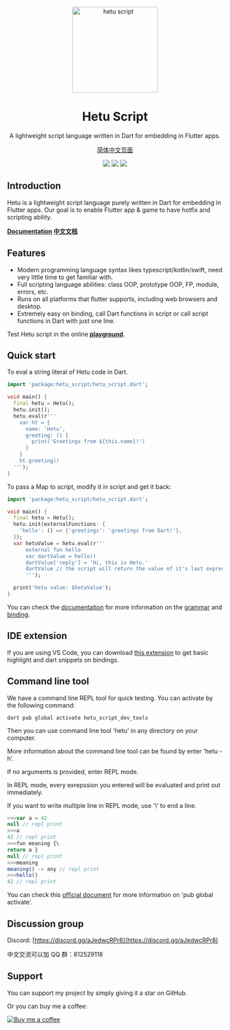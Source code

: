 <p align="center">
  <a href="https://hetu.dev">
    <img alt="hetu script" width="200px" src="https://hetu.dev/image/hetu-logo-large.png">
  </a>
  <h1 align="center">Hetu Script</h1>
</p>

<p align="center">
A lightweight script language written in Dart for embedding in Flutter apps.
</p>

<p align="center">
  <a href="https://github.com/hetu-script/hetu-script/blob/main/packages/hetu_script/README_ZH.md">简体中文页面</a>
</p>

<p align="center">
  <a title="Pub" href="https://pub.dev/packages/hetu_script" ><img src="https://img.shields.io/pub/v/hetu_script" /></a>
  <a title="VSCode Extension" href="https://marketplace.visualstudio.com/items?itemName=hetu-script.hetuscript" ><img src="https://vsmarketplacebadge.apphb.com/version/hetu-script.hetuscript.svg" /></a>
  <a title="Discord" href="https://discord.gg/aJedwcRPr8" ><img src="https://img.shields.io/discord/829269197727989760" /></a>
</p>

## Introduction

Hetu is a lightweight script language purely written in Dart for embedding in Flutter apps. Our goal is to enable Flutter app & game to have hotfix and scripting ability.

**[Documentation](https://hetu.dev/docs/en-US/) [中文文档](https://hetu.dev/docs/zh-Hans/)**

## Features

- Modern programming language syntax likes typescript/kotlin/swift, need very little time to get familiar with.
- Full scripting language abilities: class OOP, prototype OOP, FP, module, errors, etc.
- Runs on all platforms that flutter supports, including web browsers and desktop.
- Extremely easy on binding, call Dart functions in script or call script functions in Dart with just one line.

Test Hetu script in the online **[playground](https://hetu.dev/codepad/)**.

## Quick start

To eval a string literal of Hetu code in Dart.

```dart
import 'package:hetu_script/hetu_script.dart';

void main() {
  final hetu = Hetu();
  hetu.init();
  hetu.eval(r'''
    var ht = {
      name: 'Hetu',
      greeting: () {
        print('Greetings from ${this.name}!')
      }
    }
    ht.greeting()
  ''');
}
```

To pass a Map to script, modify it in script and get it back:

```dart
import 'package:hetu_script/hetu_script.dart';

void main() {
  final hetu = Hetu();
  hetu.init(externalFunctions: {
    'hello': () => {'greetings': 'greetings from Dart!'},
  });
  var hetuValue = hetu.eval(r'''
      external fun hello
      var dartValue = hello()
      dartValue['reply'] = 'Hi, this is Hetu.'
      dartValue // the script will return the value of it's last expression
      ''');

  print('hetu value: $hetuValue');
}
```

You can check the [documentation](https://hetu.dev/docs/en-US/) for more information on the [grammar](https://hetu.dev/docs/en-US/grammar/) and [binding](https://hetu.dev/docs/en-US/guide/binding/).

## IDE extension

If you are using VS Code, you can download [this extension](https://marketplace.visualstudio.com/items?itemName=hetu-script.hetuscript) to get basic highlight and dart snippets on bindings.

## Command line tool

We have a command line REPL tool for quick testing. You can activate by the following command:

```
dart pub global activate hetu_script_dev_tools
```

Then you can use command line tool 'hetu' in any directory on your computer.

More information about the command line tool can be found by enter 'hetu -h'.

If no arguments is provided, enter REPL mode.

In REPL mode, every exrepssion you entered will be evaluated and print out immediately.

If you want to write multiple line in REPL mode, use '\\' to end a line.

```typescript
>>>var a = 42
null // repl print
>>>a
42 // repl print
>>>fun meaning {\
return a }
null // repl print
>>>meaning
meaning() -> any // repl print
>>>hello()
42 // repl print
```

You can check this [official document](https://dart.dev/tools/pub/cmd/pub-global) for more information on 'pub global activate'.

## Discussion group

Discord: [https://discord.gg/aJedwcRPr8](https://discord.gg/aJedwcRPr8)

中文交流可以加 QQ 群：812529118

## Support

You can support my project by simply giving it a star on GitHub.

Or you can buy me a coffee:

[![Buy me a coffee](https://hetu.dev/image/buy_me_a_coffee_small.png)](https://www.buymeacoffee.com/chengfubeiming)
